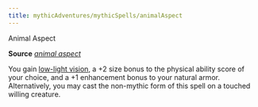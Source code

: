 ```yaml
---
title: mythicAdventures/mythicSpells/animalAspect
---
```

Animal Aspect

**Source** [_animal aspect_](ultimateCombat/spells/animalAspect.md#_animal-aspect)

You gain [low-light vision](monsters/universalMonsterRules.md#_low-light-vision), a +2 size bonus to the physical ability score of your choice, and a +1 enhancement bonus to your natural armor. Alternatively, you may cast the non-mythic form of this spell on a touched willing creature.

